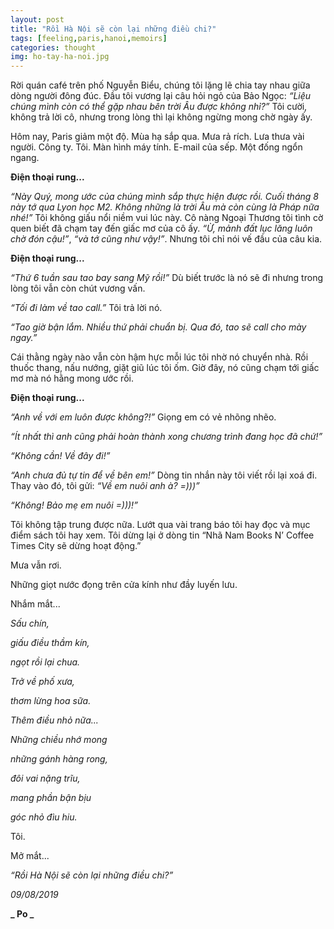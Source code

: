 ```yaml
---
layout: post
title: "Rồi Hà Nội sẽ còn lại những điều chi?"
tags: [feeling,paris,hanoi,memoirs]
categories: thought
img: ho-tay-ha-noi.jpg
---
```

Rời quán café trên phố Nguyễn Biểu, chúng tôi lặng lẽ chia tay nhau giữa dòng người đông đúc. Đầu tôi vương lại câu hỏi ngỏ của Bảo Ngọc: *“Liệu chúng mình còn có thể gặp nhau bên trời Âu được không nhỉ?”* Tôi cười, không trả lời cô, nhưng trong lòng thì lại không ngừng mong chờ ngày ấy.

Hôm nay, Paris giảm một độ. Mùa hạ sắp qua. Mưa rả rích. Lưa thưa vài người. Công ty. Tôi. Màn hình máy tính. E-mail của sếp. Một đống ngổn ngang.

**Điện thoại rung...** 

*“Này Quý, mong ước của chúng mình sắp thực hiện được rồi. Cuối tháng 8 này tớ qua Lyon học M2. Không những là trời Âu mà còn cùng là Pháp nữa nhé!”* Tôi không giấu nổi niềm vui lúc này. Cô nàng Ngoại Thương tôi tình cờ quen biết đã chạm tay đến giấc mơ của cô ấy. *“Ừ, mảnh đất lục lăng luôn chờ đón cậu!”*, *“và tớ cũng như vậy!”*. Nhưng tôi chỉ nói vế đầu của câu kia.

**Điện thoại rung...**

*“Thứ 6 tuần sau tao bay sang Mỹ rồi!”* Dù biết trước là nó sẽ đi nhưng trong lòng tôi vẫn còn chút vương vấn.

*“Tối đi làm về tao call.”* Tôi trả lời nó.

*“Tao giờ bận lắm. Nhiều thứ phải chuẩn bị. Qua đó, tao sẽ call cho mày ngay.”*

Cái thằng ngày nào vẫn còn hậm hực mỗi lúc tôi nhờ nó chuyển nhà. Rồi thuốc thang, nấu nướng, giặt giũ lúc tôi ốm. Giờ đây, nó cũng chạm tới giấc mơ mà nó hằng mong ước rồi.

**Điện thoại rung...**

*“Anh về với em luôn được không?!”* Giọng em có vẻ nhõng nhẽo.

*“Ít nhất thì anh cũng phải hoàn thành xong chương trình đang học đã chứ!”*

*“Không cần! Về đây đi!”*

*“Anh chưa đủ tự tin để về bên em!”* Dòng tin nhắn này tôi viết rồi lại xoá đi. Thay vào đó, tôi gửi: *“Về em nuôi anh à? =)))”*

*“Không! Bảo mẹ em nuôi =)))!”*

Tôi không tập trung được nữa. Lướt qua vài trang báo tôi hay đọc và mục điểm sách tôi hay xem. Tôi dừng lại ở dòng tin “Nhã Nam Books N’ Coffee Times City sẽ dừng hoạt động.”

Mưa vẫn rơi.

Những giọt nước đọng trên cửa kính như đầy luyến lưu.

Nhắm mắt...

*Sấu chín,*

*giấu điều thầm kín,*

*ngọt rồi lại chua.*

*Trở về phố xưa,*

*thơm lừng hoa sữa.*

*Thêm điều nhỏ nữa...*

*Những chiều nhớ mong*

*những gánh hàng rong,*

*đôi vai nặng trĩu,*

*mang phần bận bịu*

*góc nhỏ đìu hiu.*

Tôi.

Mở mắt...

*“Rồi Hà Nội sẽ còn lại những điều chi?”*

*09/08/2019*

**_ Po _**




